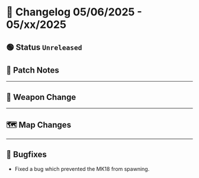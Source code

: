 # 📑 Changelog 05/06/2025 - 05/xx/2025

## 🟢 Status `Unreleased`

## 💬 Patch Notes

________

## 🔫 Weapon Change

________

## 🗺️ Map Changes

________

## 🐛 Bugfixes
- Fixed a bug which prevented the MK18 from spawning.
